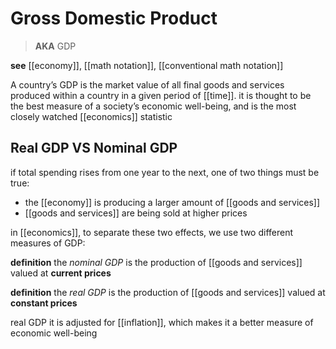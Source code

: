 # Gross Domestic Product

> **AKA** GDP

**see** [[economy]], [[math notation]], [[conventional math notation]]

A country’s GDP is the market value of all final goods and services produced within a country in a given period of [[time]]. it is thought to be the best measure of a society’s economic well-being, and is the most closely watched [[economics]] statistic

## Real GDP VS Nominal GDP

if total spending rises from one year to the next, one of two things must be true:

- the [[economy]] is producing a larger amount of [[goods and services]]
- [[goods and services]] are being sold at higher prices

in [[economics]], to separate these two effects, we use two different measures of GDP:

**definition** the _nominal GDP_ is the production of [[goods and services]] valued at **current prices**

**definition** the _real GDP_ is the production of [[goods and services]] valued at **constant prices**

real GDP it is adjusted for [[inflation]], which makes it a better measure of economic well-being
